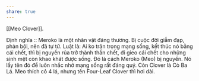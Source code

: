 ```yaml
---
share: true
---
```

[[Meo Clover]].

Định nghĩa :: Meroko là một nhân vật đáng thương. Bị cuộc đời giẫm đạp, phản bội, nên đã tự tử.
Luật là: Ai ko trân trọng mạng sống, kết thúc nó bằng cái chết, thì bị nguyền rủa trở thành thần chết, đi gieo cái chết cho những sinh mệt còn khao khát được sống. 
Đó là cách Meroko (Meo) bị nguyền. 
Nó lấy tên đó để luôn nhắc nhở mạng sống rất đáng quý. 
Còn Clover là Cỏ Ba Lá. Meo thích cỏ 4 lá, nhưng tên Four-Leaf Clover thì hơi dài.